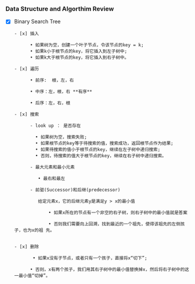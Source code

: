 

### Data Structure and Algorthim Review



- [x] Binary Search Tree

      - [x] 插入

            • 如果树为空，创建一个叶子节点，令该节点的key = k;
            • 如果k小于根节点的key，将它插入到左子树中;
            • 如果k大于根节点的key，将它插入到右子树中。

      - [x] 遍历

            • 前序:  根，左，右

            • 中序：左，根，右 **有序**

            • 后序：左，右，根

      - [x] 搜索

            - look up ： 是否存在

              ​• 如果树为空，搜索失败;
              ​• 如果根节点的key等于待搜索的值，搜索成功，返回根节点作为结果;
              ​• 如果待搜索的值小于根节点的key，继续在左子树中递归搜索;
              ​• 否则，待搜索的值大于根节点的key，继续在右子树中递归搜索。	

            - 最大元素和最小元素

              ​	• 最右和最左

            - 前驱(Successor)和后继(predecessor)

              ​	给定元素x，它的后继元素y是满足y > x的最小值

              ​		• 如果x所在的节点有一个非空的右子树，则右子树中的最小值就是答案

              ​		• 否则我们需要向上回溯，找到最近的一个祖先，使得该祖先的左侧孩子，也为x的祖	先。


      - [x] 删除

             • 如果x没有子节点，或者只有一个孩子，直接将x“切下”;

            • 否则，x有两个孩子，我们用其右子树中的最小值替换掉x，然后将右子树中的这一最小值“切掉”。	





